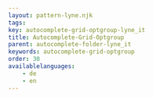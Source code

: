```yaml
---
layout: pattern-lyne.njk
tags: 
key: autocomplete-grid-optgroup-lyne_it
title: Autocomplete-Grid-Optgroup
parent: autocomplete-folder-lyne_it
keywords: autocomplete-grid-optgroup
order: 30
availablelanguages: 
    - de
    - en
---
```

